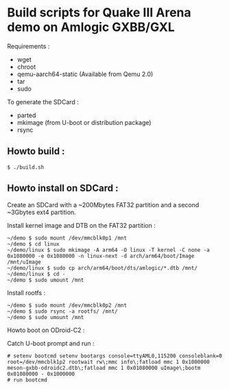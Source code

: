 Build scripts for Quake III Arena demo on Amlogic GXBB/GXL 
==========================================================

Requirements :
 - wget
 - chroot
 - qemu-aarch64-static (Available from Qemu 2.0)
 - tar
 - sudo

To generate the SDCard :
 - parted
 - mkimage (from U-boot or distribution package)
 - rsync

Howto build :
-------------

```
$ ./build.sh
```

Howto install on SDCard :
-------------------------

Create an SDCard with a ~200Mbytes FAT32 partition and a second ~3Gbytes ext4 partition.

Install kernel image and DTB on the FAT32 partition :

```
~/demo $ sudo mount /dev/mmcblk0p1 /mnt
~/demo $ cd linux
~/demo/linux $ sudo mkimage -A arm64 -O linux -T kernel -C none -a 0x1080000 -e 0x1080000 -n linux-next -d arch/arm64/boot/Image /mnt/uImage
~/demo/linux $ sudo cp arch/arm64/boot/dts/amlogic/*.dtb /mnt/
~/demo/linux $ cd -
~/demo $ sudo umount /mnt
```

Install rootfs :

```
~/demo $ sudo mount /dev/mmcblk0p2 /mnt
~/demo $ sudo rsync -a rootfs/ /mnt/
~/demo $ sudo umount /mnt
```

Howto boot on ODroid-C2 :


Catch U-boot prompt and run :
```
# setenv bootcmd setenv bootargs console=ttyAML0,115200 consoleblank=0 root=/dev/mmcblk1p2 rootwait rw\;mmc info\;fatload mmc 1 0x1000000 meson-gxbb-odroidc2.dtb\;fatload mmc 1 0x01080000 uImage\;bootm 0x01080000 - 0x1000000
# run bootcmd
```
